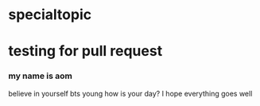 # specialtopic
# testing for pull request
### my name is aom
believe in yourself bts young
how is your day? I hope everything goes well
